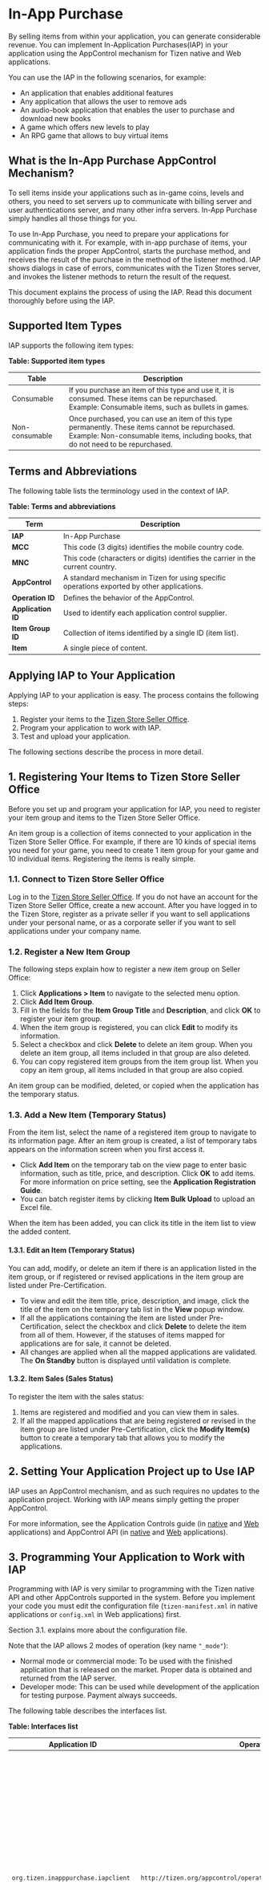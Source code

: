 # In-App Purchase

By selling items from within your application, you can generate considerable revenue. You can implement In-Application Purchases(IAP) in your application using the AppControl mechanism for Tizen native and Web applications.

You can use the IAP in the following scenarios, for example:

- An application that enables additional features
- Any application that allows the user to remove ads
- An audio-book application that enables the user to purchase and download new books
- A game which offers new levels to play
- An RPG game that allows to buy virtual items

## What is the In-App Purchase AppControl Mechanism?

To sell items inside your applications such as in-game coins, levels and others, you need to set servers up to communicate with billing server and user authentications server, and many other infra servers. In-App Purchase simply handles all those things for you. 

To use In-App Purchase, you need to prepare your applications for communicating with it. For example, with in-app purchase of items, your application finds the proper AppControl, starts the purchase method, and receives the result of the purchase in the method of the listener method. IAP shows dialogs in case of errors, communicates with the Tizen Stores server, and invokes the listener methods to return the result of the request.

This document explains the process of using the IAP. Read this document thoroughly before using the IAP.

## Supported Item Types

IAP supports the following item types:

**Table: Supported item types**

| Table          | Description                              |
|--------------|----------------------------------------|
| Consumable     | If you purchase an item of this type and use it, it is consumed. These items can be repurchased.<br/>Example: Consumable items, such as bullets in games. |
| Non-consumable | Once purchased, you can use an item of this type permanently. These items cannot be repurchased.<br/>Example: Non-consumable items, including books, that do not need to be repurchased. |

## Terms and Abbreviations

The following table lists the terminology used in the context of IAP.

**Table: Terms and abbreviations**

| Term               | Description                              |
|------------------|----------------------------------------|
| **IAP**            | In-App Purchase                          |
| **MCC**            | This code (3 digits) identifies the mobile country code. |
| **MNC**            | This code (characters or digits) identifies the carrier in the current country. |
| **AppControl**     | A standard mechanism in Tizen for using specific operations exported by other applications. |
| **Operation ID**   | Defines the behavior of the AppControl.  |
| **Application ID** | Used to identify each application control supplier. |
| **Item Group ID**  | Collection of items identified by a single ID (item list). |
| **Item**           | A single piece of content.               |

## Applying IAP to Your Application

Applying IAP to your application is easy. The process contains the following steps:

1. Register your items to the [Tizen Store Seller Office](http://seller.tizenstore.com).
2. Program your application to work with IAP.
3. Test and upload your application.

The following sections describe the process in more detail.

## 1. Registering Your Items to Tizen Store Seller Office

Before you set up and program your application for IAP, you need to register your item group and items to the Tizen Store Seller Office.

An item group is a collection of items connected to your application in the Tizen Store Seller Office. For example, if there are 10 kinds of special items you need for your game, you need to create 1 item group for your game and 10 individual items. Registering the items is really simple.

### 1.1. Connect to Tizen Store Seller Office

Log in to the [Tizen Store Seller Office](http://seller.tizenstore.com/). If you do not have an account for the Tizen Store Seller Office, create a new account. After you have logged in to the Tizen Store, register as a private seller if you want to sell applications under your personal name, or as a corporate seller if you want to sell applications under your company name.

### 1.2. Register a New Item Group

The following steps explain how to register a new item group on Seller Office:

1. Click **Applications > Item** to navigate to the selected menu option.
2. Click **Add Item Group**.
3. Fill in the fields for the **Item Group Title** and **Description**, and click **OK** to register your item group.
4. When the item group is registered, you can click **Edit** to modify its information.
5. Select a checkbox and click **Delete** to delete an item group. When you delete an item group, all items included in that group are also deleted.
6. You can copy registered item groups from the item group list. When you copy an item group, all items included in that group are also copied.

An item group can be modified, deleted, or copied when the application has the temporary status.

### 1.3. Add a New Item (Temporary Status)

From the item list, select the name of a registered item group to navigate to its information page. After an item group is created, a list of temporary tabs appears on the information screen when you first access it.

- Click **Add Item** on the temporary tab on the view page to enter basic information, such as title, price, and description. Click **OK** to add items. For more information on price setting, see the **Application Registration Guide**.
- You can batch register items by clicking **Item Bulk Upload** to upload an Excel file.

When the item has been added, you can click its title in the item list to view the added content.

#### 1.3.1. Edit an Item (Temporary Status)

You can add, modify, or delete an item if there is an application listed in the item group, or if registered or revised applications in the item group are listed under Pre-Certification.

- To view and edit the item title, price, description, and image, click the title of the item on the temporary tab list in the **View** popup window.
- If all the applications containing the item are listed under Pre-Certification, select the checkbox and click **Delete** to delete the item from all of them. However, if the statuses of items mapped for applications are for sale, it cannot be deleted.
- All changes are applied when all the mapped applications are validated. The **On Standby** button is displayed until validation is complete.

#### 1.3.2. Item Sales (Sales Status)

To register the item with the sales status:

1. Items are registered and modified and you can view them in sales.
2. If all the mapped applications that are being registered or revised in the item group are listed under Pre-Certification, click the **Modify Item(s)** button to create a temporary tab that allows you to modify the applications.

## 2. Setting Your Application Project up to Use IAP

IAP uses an AppControl mechanism, and as such requires no updates to the application project. Working with IAP means simply getting the proper AppControl.

For more information, see the Application Controls guide (in [native](../../native/guides/app-management/app-controls.md) and [Web](../../web/guides/app-management/app-controls.md) applications) and AppControl API (in [native](../../native/api/mobile/latest/group__CAPI__APP__CONTROL__MODULE.html) and [Web](../../web/api/latest/device_api/mobile/tizen/application.html) applications).

## 3. Programming Your Application to Work with IAP

Programming with IAP is very similar to programming with the Tizen native API and other AppControls supported in the system. Before you implement your code you must edit the configuration file (`tizen-manifest.xml` in native applications or `config.xml` in Web applications) first.

Section 3.1. explains more about the configuration file.

Note that the IAP allows 2 modes of operation (key name `"_mode"`):

- Normal mode or commercial mode: To be used with the finished application that is released on the market. Proper data is obtained and returned from the IAP server.
- Developer mode: This can be used while development of the application for testing purpose. Payment always succeeds.

The following table describes the interfaces list.

**Table: Interfaces list**
<table>
	<thead>
		<tr>
			<th>Application ID</th>
			<th>Operation ID</th>
			<th>Description</th>
		</tr>
	</thead>
	<tbody>
		<tr>
			<td><code>org.tizen.inapppurchase.iapclient</code></td>
			<td><code>http://tizen.org/appcontrol/operation/iapv2/purchase</code></td>
			<td>The operation purchases the item.
			<p>During this step a purchase screen is displayed, and the user needs to provide details (e-mail, password) to make a purchase.</p>
			<p>The output value indicates the result of purchase (success or failure), and is used to verify the purchase.</p>
			</td>
		</tr>
		<tr>
			<td rowspan="3"><code>org.tizen.inapppurchase.iapservice</code></td>
			<td><code>http://tizen.org/appcontrol/operation/iapv2/get_item_list</code></td>
			<td>The operation returns a list of items available for purchase.
			<p>The output data values are used to send a list of items available for purchase.</p>
			</td>
		</tr>
		<tr>
			<td><code>http://tizen.org/appcontrol/operation/iapv2/get_purchased_item_list</code></td>
			<td>The operation returns a list of already purchased items.</td>
		</tr>
		<tr>
			<td><code>http://tizen.org/appcontrol/operation/iapv2/get_country_list</code></td>
			<td>The operation returns a list of countries' MCC and MNC codes to be used in developer mode during testing in-app purchases.</td>
		</tr>
	</tbody>
</table>


### Purchasing Items

The following steps describe the process of item purchase:

1. Get the item list.

   Use the `org.tizen.inapppurchase.iapservice` application ID to retrieve a list items from the Tizen Store IAP server for a given group ID:

   ![Item list](./media/iap_workflow_itemlist.png)

2. Display a list of items in your In-App Purchase application.

3. Purchase the item.

   Use the `org.tizen.inapppurchase.iapclient` application ID to make a purchase of a particular item:

   ![Purchase item](./media/iap_workflow_purchase.png)

### Getting a List of Countries

In developer mode, you are able to test In-App Purchase with different country servers. To get a list of available servers, you can use the `http://tizen.org/appcontrol/operation/iapv2/get_country_list` operation.

**Figure: Country list**

![Country list](./media/iap_workflow_countrylist.png)

### 3.1. Adding Permissions to the Configuration File

IAP uses AppControl interface to handle purchases. You need to add the `http://tizen.org/privilege/appmanager.launch` privilege to your application's configuration file:

- In native applications:

  The following example shows the `tizen-manifest.xml` file which contains the required permissions:

  ```
  <?xml version="1.0" encoding="UTF-8" standalone="no"?>
  <manifest xmlns="http://tizen.org/ns/packages" package="org.tizen.iapsample" version="1.0.0">
     <privileges>
        <privilege>http://tizen.org/privilege/appmanager.launch</privilege>
     </privileges>
  </manifest>
  ```

- In Web applications:

  The following example shows the `config.xml` file which contains the required permissions:

  ```
  <?xml version="1.0" encoding="UTF-8"?>
  <widget xmlns="http://www.w3.org/ns/widgets" xmlns:tizen="http://tizen.org/ns/widgets" id=...>
     <tizen:privilege name = "http://tizen.org/privilege/application.launch"/>
  </widget>
  ```

### 3.2. IAP Service Control (Get Item List, Purchased Item List, Country List)

The IAP Service instance allows you to get a list of items available for purchase and to get a list of already purchased item. It also allows you to get a list of countries available for testing in developer mode.

- **Application ID**

  This application control can be accessed using an aliased application ID of the `org.tizen.inapppurchase.iapservice` application ID.

- **Operation ID**

  This application supports the `http://tizen.org/appcontrol/operation/iapv2/get_item_list` and `http://tizen.org/appcontrol/operation/iapv2/get_purchased_item_list` operations. It also supports the `http://tizen.org/appcontrol/operation/iapv2/get_country_list` operation.

- **Get item list operation**

  This operation returns a list of items available for purchase.

- **Input data**

  The following table shows the key-value pairs required in the input extra data for the `http://tizen.org/appcontrol/operation/iapv2/get_item_list` operation.

**Table: Input data for getting a list of items**
<table>
		<thead>
			<tr>
				<th>Key</th>
				<th>Value</th>
				<th>Description</th>
			</tr>
		</thead>
		<tbody>
			<tr>
				<td><code>_mode</code></td>
				<td>0 or 1</td>
				<td>
				<p>Mode type:</p>
				<ul>
					<li>
					<p>0: Normal (commercial) mode</p>
					<p>This mode needs to be used in an application submitted to the Tizen Store.</p>
					</li>
					<li>
					<p>1: Developer mode</p>
					<p>This mode can be used for testing purposes while developing the application. Payment always succeeds.</p>
					</li>
				</ul>
				<p>The default value is 0.</p>
				<p>This information is optional.</p>
				</td>
			</tr>
			<tr>
				<td><code>_transactionId</code></td>
				<td>Transaction ID</td>
				<td>
				<p>Transaction ID, such as 1 or 2.</p>
				<p>The ID is used to track a transaction between requests.</p>
				<p>This information is mandatory.</p>
				</td>
			</tr>
			<tr>
				<td><code>_startNumber</code></td>
				<td>Start number</td>
				<td>
				<p>Index of the first item in the list.</p>
				<p>Start downloading items from this index number.</p>
				<p>This information is mandatory.</p>
				</td>
			</tr>
			<tr>
				<td><code>_endNumber</code></td>
				<td>End number</td>
				<td>
				<p>Index of the last item in the list.</p>
				<p>Stop downloading items after this index number.</p>
				<p>This information is mandatory.</p>
				</td>
			</tr>
			<tr>
				<td><code>_itemGroupId</code></td>
				<td>Group ID</td>
				<td>
				<p>Group ID, such as 100000001455.</p>
				<p>A group ID is associated with a specific collection of items in Tizen Store Seller Office. You need to register your group ID in Tizen Store Seller Office first.</p>
				<p>This information is mandatory.</p>
				</td>
			</tr>
			<tr>
				<td><code>_languageCd</code></td>
				<td>Language code</td>
				<td>
				<p>Language code, such as <code>eng</code> or <code>rus</code>.</p>
				<p>The language code conforms to ISO 639-2, which uses 3-character codes.</p>
				<p>The language code is associated with the display language of the item details in Tizen Store Seller Office.</p>
				<p>The output parameters (<code>itemName, itemDescription, reserved1, reserved2</code>) are changed according to the language code.</p>
				<p>This information is optional.</p>
				</td>
			</tr>
			<tr>
				<td><code>_itemTypeCd</code></td>
				<td>00, 01, 02, or 10</td>
				<td>
				<p>Item type code:</p>
				<ul>
					<li>
					<p>00: Non-consumable</p>
					</li>
					<li>
					<p>01: Consumable</p>
					</li>
					<li>
					<p>10: All</p>
					</li>
				</ul>
				<p>This information is optional.</p>
				</td>
			</tr>
			<tr>
				<td>
				<p>&nbsp;</p>
				<p><code>_mcc</code></p>
				<p>(deprecated)</p>
				</td>
				<td>Mobile country code (MCC)</td>
				<td>
				<p>Mobile country code, such as 250.</p>
				<p>MMCs can only be used in developer mode. You can retrieve a list of available MCCs using the get country list operation.</p>
				<p>This information is optional.</p>
				<p>(18th Oct. by Tizen Store Dev. - deprecated parameter)</p>
				</td>
			</tr>
			<tr>
				<td>
				<p><code>_mnc</code></p>
				<p>(deprecated)</p>
				</td>
				<td>Mobile network code (MNC)</td>
				<td>
				<p>Mobile network code, such as 01.</p>
				<p>MNCs can only be used in developer mode.</p>
				<p>This information is optional.</p>
				<p>(18th Oct. by Tizen Store Dev. - deprecated parameter)</p>
				</td>
			</tr>
		</tbody>
	</table>

- **Example code for get item list**
  ```
  app_control_h app_control;
  int rt = app_control_create(&app_control);
  
  if (rt == APP_CONTROL_ERROR_NONE) {
      app_control_set_app_id(app_control, " org.tizen.inapppurchase.iapservice");
      app_control_set_operation(app_control, "http://tizen.org/appcontrol/operation/iapv2/get_item_list");
      app_control_add_extra_data(app_control, "_mode", "0");
      app_control_add_extra_data(app_control, "_transactionId", "123");
      app_control_add_extra_data(app_control, "_startNumber", "1");
      app_control_add_extra_data(app_control, "_endNumber", "10");
      app_control_add_extra_data(app_control, "_itemGroupId", "100000000012");
      app_control_add_extra_data(app_control, "_languageCd", "ENG");
      app_control_add_extra_data(app_control, "_itemTypeCd", "00");

      rt = app_control_send_launch_request(app_control, get_item_list_cb, NULL);
  }
  if (app_control != NULL)
      app_control_destroy(app_control);
  ```
- **Output Data**

  The results of the operation are returned in the app control callback.

  The following table shows the output data for the `http://tizen.org/appcontrol/operation/iapv2/get_item_list` operation.

  **Table: Output data for getting a list of items**

  | Key                  | Value                           | Description                              |
  |----------------------|---------------------------------|------------------------------------------|
  | `_method`            | `OnItemInformationListReceived` | Method to be called as a purchase request result. |
  | `_result`            | Result code                     | [Result codes are described at the end of this section.](#result_code) |
  | `_resultDescription` | Result code/Function ID         | Result code/Function ID when `_result` value is not 0 (success). [Result codes are described at the end of this section.](#result_code) |
  | `_transactionId`     | Transaction ID                  | This is the same ID as the transaction ID that is used in the request. |
  | `_startNumber`       | Start number                    | Index of the first item in the list.     |
  | `_endNumber`         | End number                      | Index of the last item in the list.      |
  | `_totalCount`        | Total items count               | Total number of items based on the start number and end number. |
  | `_itemTotalCount`    | Total registered items count    | Total number of registered items in the group ID. |

  There is also a `_totalCount` number of items in the output data. Each key consists of a `PREFIX` (list item index value) and a key (such as `12_itemId`).

  **Table: Item keys in the output data**

	<table>
		<thead>
			<tr>
				<th>Key</th>
				<th>Value</th>
				<th>Description</th>
			</tr>
		</thead>
		<tbody>
			<tr>
				<td><code>PREFIX_itemId</code></td>
				<td>Item ID</td>
				<td>This is the same number as an item ID that is used in the request.</td>
			</tr>
			<tr>
				<td><code>PREFIX_itemGroupId</code></td>
				<td>Item group ID</td>
				<td>ID of a collection of items. The collection is linked to your application in Tizen Store Seller Office.</td>
			</tr>
			<tr>
				<td><code>PREFIX_itemName</code></td>
				<td>Item name</td>
				<td>Name provided during item registration in Tizen Store Seller Office.</td>
			</tr>
			<tr>
				<td><code>PREFIX_currencyUnit</code></td>
				<td>Currency unit</td>
				<td>Device user's currency unit, such as $, Won, or Pound.</td>
			</tr>
			<tr>
				<td><code>PREFIX_unitPrecedes</code></td>
				<td>0 or 1</td>
				<td><p>Currency unit position:</p>
					<ul>
						<li>0: Tail (2.99 TL)</li>
						<li>1: Front ($ 2.99)</li>
					</ul>
				</td>
			</tr>
			<tr>
				<td><code>PREFIX_hasPenny</code></td>
				<td>0 or 1</td>
				<td><p>Information whether the currency unit has penny representation:</p>
					<ul>
						<li>0: No</li>
						<li>1: Yes</li>
					</ul>
				</td>
			</tr>
			<tr>
				<td><code>PREFIX_itemPrice</code></td>
				<td>Item price</td>
				<td>Price of the item in the local currency.</td>
			</tr>
			<tr>
				<td><code>PREFIX_itemDownloadUrl</code></td>
				<td>Item download URL</td>
				<td>URL provided during item registration in Tizen Store Seller Office.</td>
			</tr>
			<tr>
				<td><code>PREFIX_itemImageUrl</code></td>
				<td>Item image URL</td>
				<td>URL provided during item registration in Tizen Store Seller Office.</td>
			</tr>
			<tr>
				<td><code>PREFIX_itemDescription</code></td>
				<td>Item description</td>
				<td>A description provided during item registration.</td>
			</tr>
			<tr>
				<td><code>PREFIX_reserved1</code></td>
				<td>Reserved field 1</td>
				<td>Reserved field 1</td>
			</tr>
			<tr>
				<td><code>PREFIX_reserved2</code></td>
				<td>Reserved field 2</td>
				<td>Reserved field 2</td>
			</tr>
			<tr>
				<td><code>PREFIX_itemTypeCd</code></td>
				<td>00, 01, or 02</td>
				<td><p>Item type code:</p>
					<ul>
						<li>00: Non-consumable</li>
						<li>01: Consumable</li>
						<li>02: Subscription (non-renewing - to be developed)</li>
					</ul>
				</td>
			</tr>
			<tr>
				<td><code>PREFIX_itemSubsBillDurationCd</code></td>
				<td>00, 01, 02, or 03</td>
				<td>To be developed (reserved field)</td>
			</tr>
			<tr>
				<td><code>PREFIX_subscriptionDurationMultiplier</code></td>
				<td>Subscription duration multiplier</td>
				<td>To be developed (reserved field)</td>
			</tr>
			<tr>
				<td><code>PREFIX_timeStamp</code></td>
				<td>Time stamp</td>
				<td><p>Based on GMT +0, server time.</p>
					<p>(yyyyMMddHHmmss)</p>
				</td>
			</tr>
		</tbody>
	</table>

- **Example code for retrieving a list of items**

  ```
  void
  get_item_list_cb(app_control_h request, app_control_h reply, app_control_result_e result, void *user_data)
  {
      char* rt_method = NULL;
      char* rt_result = NULL;
      char* rt_resultDescription = NULL;
      char* rt_transactionId = NULL;
      char* rt_startNumber = NULL;
      char* rt_endNumber = NULL;
      char* rt_totalCount = NULL;
      char* rt_itemTotalCount = NULL;
      char* rt_itemId = NULL;
      char* rt_itemGroupId = NULL;
      char* rt_itemName = NULL;
      char* rt_currencyUnit = NULL;
      char* rt_unitPrecedes = NULL;
      char* rt_hasPenny = NULL;
      char* rt_itemPrice = NULL;
      char* rt_itemDownloadUrl = NULL;
      char* rt_itemImageUrl = NULL;
      char* rt_itemDescription = NULL;
      char* rt_reserved1 = NULL;
      char* rt_reserved2 = NULL;
      char* rt_itemTypeCd = NULL;
      char* rt_itemSubsBillDurationCd = NULL;
      char* rt_subscriptionDurationMultiplier = NULL;
      char* rt_timeStamp = NULL;

      if (result == APP_CONTROL_RESULT_SUCCEEDED) {
          rt = app_control_get_extra_data(reply, "_method", &rt_method);
          rt = app_control_get_extra_data(reply, "_result", &rt_result);

          /* Success */
          if (!strcmp("0", rt_result)) {
              rt = app_control_get_extra_data(reply, "_resultDescription", &rt_resultDescription);
              rt = app_control_get_extra_data(reply, "_transactionId", &rt_transactionId);
              rt = app_control_get_extra_data(reply, "_startNumber", &rt_startNumber);
              rt = app_control_get_extra_data(reply, "_endNumber", &rt_endNumber);
              rt = app_control_get_extra_data(reply, "_totalCount", &rt_totalCount);
              rt = app_control_get_extra_data(reply, "_itemTotalCount", &rt_itemTotalCount);

              int start = atoi(rt_startNumber);
              int end = atoi(rt_endNumber);

              char keyId[100] = {0,};
              for (; start <= end; start++) {
                  snprintf(key_id, sizeof(keyId), "%d%s", start, "_itemId");
                  rt = app_control_get_extra_data(reply, key_id, &rt_itemId);

                  snprintf(key_id, sizeof(keyId), "%d%s", start, "_itemGroupId);");
                  rt = app_control_get_extra_data(reply, key_id, &rt_itemGroupId);

                  snprintf(key_id, sizeof(keyId), "%d%s", start, "_itemName");
                  rt = app_control_get_extra_data(reply, keyId, &rt_itemName);

                  snprintf(key_id, sizeof(keyId), "%d%s", start, "_currencyUnit");
                  rt = app_control_get_extra_data(reply, keyId, &rt_currencyUnit);

                  snprintf(key_id, sizeof(keyId), "%d%s", start, "_unitPrecedes");
                  rt = app_control_get_extra_data(reply, keyId, &rt_unitPrecedes);

                  snprintf(key_id, sizeof(keyId), "%d%s", start, "_hasPenny");
                  rt = app_control_get_extra_data(reply, keyId, &rt_hasPenny);

                  snprintf(key_id, sizeof(keyId), "%d%s", start, "_itemPrice");
                  rt = app_control_get_extra_data(reply, keyId, &rt_itemPrice);

                  snprintf(key_id, sizeof(keyId), "%d%s", start, "_itemDownloadUrl");
                  rt = app_control_get_extra_data(reply, keyId, &rt_itemDownloadUrl);

                  snprintf(key_id, sizeof(keyId), "%d%s", start, "_itemImageUrl");
                  rt = app_control_get_extra_data(reply, keyId, &rt_itemImageUrl);

                  snprintf(key_id, sizeof(keyId), "%d%s", start, "_itemDescription");
                  rt = app_control_get_extra_data(reply, keyId, &rt_itemDescription);

                  snprintf(key_id, sizeof(keyId), "%d%s", start, "_reserved1");
                  rt = app_control_get_extra_data(reply, keyId, &rt_reserved1);

                  snprintf(key_id, sizeof(keyId), "%d%s", start, "_reserved2");
                  rt = app_control_get_extra_data(reply, keyId, &rt_reserved2);

                  snprintf(key_id, sizeof(keyId), "%d%s", start, "_itemTypeCd");
                  rt = app_control_get_extra_data(reply, keyId, &rt_itemTypeCd);

                  snprintf(key_id, sizeof(keyId), "%d%s", start, "_itemSubsBillDurationCd");
                  rt = app_control_get_extra_data(reply, keyId, &rt_itemSubsBillDurationCd);

                  snprintf(key_id, sizeof(keyId), "%d%s", start, "_subscriptionDurationMultiplier");
                  rt = app_control_get_extra_data(reply, keyId, &rt_subscriptionDurationMultiplier);

                  snprintf(key_id, sizeof(keyId), "%d%s", start, "_timeStamp");
                  rt = app_control_get_extra_data(reply, keyId, &rt_timeStamp);
              }
          }
      }
  }
  ```

- **`GetPurchasedItemList` operation**

  This operation returns a list of already purchased items.

- **Input data**

  The following table shows the key and value pairs required in the input extra data for the `http://tizen.org/appcontrol/operation/iapv2/get_purchased_item_list` operation.

  **Table: Input data for getting a list of purchased items**

	<table>
		<thead>
			<tr>
				<th>Key</th>
				<th>Value</th>
				<th>Description</th>
			</tr>
		</thead>
		<tbody>
			<tr>
				<td><code>_mode</code></td>
				<td>0 or 1</td>
				<td>
				<p>Mode type:</p>
				<ul>
					<li>
					<p>0: Normal (commercial) mode</p>
					<p>This mode needs to be used in an application submitted to the Tizen Store.</p>
					</li>
					<li>
					<p>1: Developer mode</p>
					<p>This mode can be used for testing purposes while developing the application. Payment always succeeds.</p>
					</li>
				</ul>
				<p>The default value is 0.</p>
				<p>This information is optional.</p>
				</td>
			</tr>
			<tr>
				<td><code>_transactionId</code></td>
				<td>Transaction ID</td>
				<td>
				<p>Transaction ID, such as 1 or 2.</p>
				<p>The ID is used to track a transaction between requests.</p>
				<p>This information is mandatory.</p>
				</td>
			</tr>
			<tr>
				<td><code>_startNumber</code></td>
				<td>Start number</td>
				<td>
				<p>Index of the first item in the list.</p>
				<p>Start downloading items from this index number.</p>
				<p>This information is mandatory.</p>
				</td>
			</tr>
			<tr>
				<td><code>_endNumber</code></td>
				<td>End number</td>
				<td>
				<p>Index of the last item in the list.</p>
				<p>Stop downloading items after this index number.</p>
				<p>This information is mandatory.</p>
				</td>
			</tr>
			<tr>
				<td><code>_startDate</code></td>
				<td>Start date</td>
				<td>
				<p>The start date of the requested inbox list, such as 20131031.</p>
				<p>This information is optional.</p>
				</td>
			</tr>
			<tr>
				<td><code>_endDate</code></td>
				<td>End date</td>
				<td>
				<p>The end date of the requested inbox list, such as 20131031.</p>
				<p>This information is optional.</p>
				</td>
			</tr>
			<tr>
				<td><code>_itemGroupId</code></td>
				<td>Group ID</td>
				<td>
				<p>Group ID, such as 100000002501.</p>
				<p>A group ID is associated with a specific collection of items in Tizen Store Seller Office. You need to register your group ID in Tizen Store Seller Office first.</p>
				<p>This information is mandatory.</p>
				</td>
			</tr>
			<tr>
				<td><code>_languageCd</code></td>
				<td>Language code</td>
				<td>
				<p>Language code, such as <code>eng</code> or <code>rus</code>.</p>
				<p>The language code conforms to ISO 639-2, which uses 3-character codes.</p>
				<p>The language code is associated with the display language of the item details in Tizen Store Seller Office.</p>
				<p>The output parameters (<code>itemName, itemDescription, reserved1, reserved2</code>) are changed according to the language code.</p>
				<p>This information is optional.</p>
				</td>
			</tr>
			<tr>
				<td>
				<p><code>_mcc</code></p>
				<p>(deprecated)</p>
				</td>
				<td>Mobile country code (MCC)</td>
				<td>
				<p>Mobile country code, such as 250.</p>
				<p>MMCs can only be used in developer mode. You can retrieve a list of available MCCs using the get country list operation.</p>
				<p>This information is optional.</p>
				<p>(18th Oct. by Tizen Store Dev. - deprecated parameter)</p>
				</td>
			</tr>
			<tr>
				<td>
				<p><code>_mnc</code></p>
				<p>(deprecated)</p>
				</td>
				<td>Mobile network code (MNC)</td>
				<td>
				<p>Mobile network code, such as 01.</p>
				<p>MNCs can only be used in developer mode.</p>
				<p>This information is optional.</p>
				<p>(18th Oct. by Tizen Store Dev. - deprecated parameter)</p>
				</td>
			</tr>
		</tbody>
	</table>

- **Example code for retrieving a list of purchased items**
  ```
  app_control_h app_control;
  int rt = app_control_create(&app_control);

  if (rt == APP_CONTROL_ERROR_NONE) {
      app_control_set_app_id(app_control, " org.tizen.inapppurchase.iapservice");
      app_control_set_operation(app_control, "http://tizen.org/appcontrol/operation/iapv2/get_purchased_item_list");
      app_control_add_extra_data(app_control, "_mode", "0");
      app_control_add_extra_data(app_control, "_transactionId", "123");
      app_control_add_extra_data(app_control, "_startNumber", "1");
      app_control_add_extra_data(app_control, "_endNumber", "10");
      app_control_add_extra_data(app_control, "_startDate", "20140101");
      app_control_add_extra_data(app_control, "_endDate", "20141231");
      app_control_add_extra_data(app_control, "_itemGroupId", "100000000012");
      app_control_add_extra_data(app_control, "_languageCd", "ENG");

      rt = app_control_send_launch_request(app_control, get_purchased_item_list_cb, NULL);
  }

  if (app_control != NULL)
      app_control_destroy(app_control);
  ```

- **Output Data**

  The results of the operation are returned in the app control callback.

  The following table shows the output data for the `http://tizen.org/appcontrol/operation/iapv2/get_purchased_item_list` operation.

  **Table: Output data for getting a list of purchased items**

  | Key                  | Value                                    | Description                              |
  |--------------------|----------------------------------------|----------------------------------------|
  | `_method`            | `OnPurchasedItem` or `InformationListReceived` | Method to be called as a purchase request result. |
  | `_result`            | Result code                              | [Result codes are described at the end of this section.](#result_code) |
  | `_resultDescription` | Result code/Function ID                  | Result code/Function ID when `_result` value is not 0 (success). [Result codes are described at the end of this section.](#result_code) |
  | `_transactionId`     | Transaction ID                           | This is the same ID as the transaction ID that is used in the request. |
  | `_startNumber`       | Start number                             | Index of the first item in the list.     |
  | `_endNumber`         | End number                               | Index of the last item in the list.      |
  | `_totalCount`        | Total items count                        | Total number of items based on the start number and end number. |
  | `_itemTotalCount`    | Total purchased items count              | Total number of purchased items in the group ID. |

  There is also a `_totalCount` number of items in the output data. Each key consists of a `PREFIX` (list item index value) and a key (such as `12_itemId`).

  **Table: Item keys in the output data**
  <table>
		<thead>
			<tr>
				<th>Key</th>
				<th>Value</th>
				<th>Description</th>
			</tr>
		</thead>
		<tbody>
			<tr>
				<td><code>PREFIX_itemId</code></td>
				<td>Item ID</td>
				<td>This is the same number as an Item ID that is used in the request.</td>
			</tr>
			<tr>
				<td><code>PREFIX_itemGroupId</code></td>
				<td>Item group ID</td>
				<td>ID of a collection of items. The collection is linked to your application in Tizen Store Seller Office.</td>
			</tr>
			<tr>
				<td><code>PREFIX_itemName</code></td>
				<td>Item name</td>
				<td>Name provided during item registration in Tizen Store Seller Office.</td>
			</tr>
			<tr>
				<td><code>PREFIX_currencyUnit</code></td>
				<td>Currency unit</td>
				<td>Device user's currency unit, such as $, Won, or Pound.</td>
			</tr>
			<tr>
				<td><code>PREFIX_unitPrecedes</code></td>
				<td>0 or 1</td>
				<td>Currency unit position:
				<ul>
					<li>0: Tail (2.99 TL)</li>
					<li>1: Front ($ 2.99)</li>
				</ul>
				</td>
			</tr>
			<tr>
				<td><code>PREFIX_hasPenny</code></td>
				<td>0 or 1</td>
				<td>Information whether the currency unit has penny representation:
				<ul>
					<li>0: No</li>
					<li>1: Yes</li>
				</ul>
				</td>
			</tr>
			<tr>
				<td><code>PREFIX_itemPrice</code></td>
				<td>Item price</td>
				<td>Price of the item in the local currency.</td>
			</tr>
			<tr>
				<td><code>PREFIX_itemDownloadUrl</code></td>
				<td>Item download URL</td>
				<td>URL provided during item registration in Tizen Store Seller Office.</td>
			</tr>
			<tr>
				<td><code>PREFIX_itemImageUrl</code></td>
				<td>Item image URL</td>
				<td>URL provided during item registration in Tizen Store Seller Office.</td>
			</tr>
			<tr>
				<td><code>PREFIX_itemDescription</code></td>
				<td>Item description</td>
				<td>A description provided during item registration.</td>
			</tr>
			<tr>
				<td><code>PREFIX_reserved1</code></td>
				<td>Reserved field 1</td>
				<td>Reserved field 1</td>
			</tr>
			<tr>
				<td><code>PREFIX_reserved2</code></td>
				<td>Reserved field 2</td>
				<td>Reserved field 2</td>
			</tr>
			<tr>
				<td><code>PREFIX_paymentId</code></td>
				<td>Payment ID</td>
				<td>Payment ID</td>
			</tr>
			<tr>
				<td><code>PREFIX_purchaseDate</code></td>
				<td>Date of purchase</td>
				<td>Date of purchase</td>
			</tr>
			<tr>
				<td><code>PREFIX_itemTypeCd</code></td>
				<td>00, 01, or 02</td>
				<td>Item type code:
				<ul>
					<li>00: Non-consumable</li>
					<li>01: Consumable</li>
					<li>02: Subscription (non-renewing)</li>
				</ul>
				</td>
			</tr>
			<tr>
				<td><code>PREFIX_itemSubsBillDurationCd</code></td>
				<td>00, 01, 02, or 03</td>
				<td>Item subs bill duration code:
				<ul>
					<li>00: Year</li>
					<li>01: Month</li>
					<li>02: Week</li>
					<li>03: Day</li>
				</ul>
				<p>The <code>_itemTypeCd</code> value is 02.</p>
				<p>If the product type is subscription, the available 4 units for the validity period of the product are YEAR, MONTH, WEEK, and DAY. The units must be typed in capitals.</p>
				</td>
			</tr>
			<tr>
				<td><code>PREFIX_subscriptionDurationMultiplier</code></td>
				<td>Subscription duration multiplier</td>
				<td>If the <code>_itemTypeCd</code> is subscription (02), this is the item duration. Combined with <code>PREFIX_itemSubsBillDurationCd</code>, it means 1 month.</td>
			</tr>
			<tr>
				<td><code>PREFIX_timeStamp</code></td>
				<td>Time stamp</td>
				<td>Based on GMT +0, server time.
				<p>(yyyyMMddHHmmss)</p>
				</td>
			</tr>
		</tbody>
	</table>

- **Example code for retrieving a list of purchased items**

  ```
  void
  get_purchased_item_list_cb(app_control_h request, app_control_h reply, app_control_result_e result, void *user_data)
  {
      char* rt_method = NULL;
      char* rt_result = NULL;
      char* rt_resultDescription = NULL;
      char* rt_transactionId = NULL;
      char* rt_startNumber = NULL;
      char* rt_endNumber = NULL;
      char* rt_totalCount = NULL;
      char* rt_itemTotalCount = NULL;
      char* rt_itemId = NULL;
      char* rt_itemGroupId = NULL;
      char* rt_itemName = NULL;
      char* rt_currencyUnit = NULL;
      char* rt_unitPrecedes = NULL;
      char* rt_hasPenny = NULL;
      char* rt_itemPrice = NULL;
      char* rt_itemDownloadUrl = NULL;
      char* rt_itemImageUrl = NULL;
      char* rt_itemDescription = NULL;
      char* rt_reserved1 = NULL;
      char* rt_reserved2 = NULL;
      char* rt_paymentId = NULL;
      char* rt_purchaseDate = NULL;
      char* rt_itemTypeCd = NULL;
      char* rt_itemSubsBillDurationCd = NULL;
      char* rt_subscriptionDurationMultiplier = NULL;
      char* rt_timeStamp = NULL;

      if (result == APP_CONTROL_RESULT_SUCCEEDED) {
          rt = app_control_get_extra_data(reply, "_method", &rt_method);
          rt = app_control_get_extra_data(reply, "_result", &rt_result);

          /* Success */
          if (!strcmp("0", rt_result)) {
              rt = app_control_get_extra_data(reply, "_resultDescription", &rt_resultDescription);
              rt = app_control_get_extra_data(reply, "_transactionId", &rt_transactionId);
              rt = app_control_get_extra_data(reply, "_startNumber", &rt_startNumber);
              rt = app_control_get_extra_data(reply, "_endNumber", &rt_endNumber);
              rt = app_control_get_extra_data(reply, "_totalCount", &rt_totalCount);
              rt = app_control_get_extra_data(reply, "_itemTotalCount", &rt_itemTotalCount);

              int start = atoi(rt_startNumber);
              int end = atoi(rt_endNumber);

              char keyId[100] = {0,};
              for (; start <= end; start++) {
                  snprintf(key_id, sizeof(keyId), "%d%s", start, "_itemId");
                  rt = app_control_get_extra_data(reply, key_id, &rt_itemId);

                  snprintf(key_id, sizeof(keyId), "%d%s", start, "_itemGroupId);");
                  rt = app_control_get_extra_data(reply, key_id, &rt_itemGroupId);

                  snprintf(key_id, sizeof(keyId), "%d%s", start, "_itemName");
                  rt = app_control_get_extra_data(reply, keyId, &rt_itemName);

                  snprintf(key_id, sizeof(keyId), "%d%s", start, "_currencyUnit");
                  rt = app_control_get_extra_data(reply, keyId, &rt_currencyUnit);

                  snprintf(key_id, sizeof(keyId), "%d%s", start, "_unitPrecedes");
                  rt = app_control_get_extra_data(reply, keyId, &rt_unitPrecedes);

                  snprintf(key_id, sizeof(keyId), "%d%s", start, "_hasPenny");
                  rt = app_control_get_extra_data(reply, keyId, &rt_hasPenny);

                  snprintf(key_id, sizeof(keyId), "%d%s", start, "_itemPrice");
                  rt = app_control_get_extra_data(reply, keyId, &rt_itemPrice);

                  snprintf(key_id, sizeof(keyId), "%d%s", start, "_itemDownloadUrl");
                  rt = app_control_get_extra_data(reply, keyId, &rt_itemDownloadUrl);

                  snprintf(key_id, sizeof(keyId), "%d%s", start, "_itemImageUrl");
                  rt = app_control_get_extra_data(reply, keyId, &rt_itemImageUrl);

                  snprintf(key_id, sizeof(keyId), "%d%s", start, "_itemDescription");
                  rt = app_control_get_extra_data(reply, keyId, &rt_itemDescription);

                  snprintf(key_id, sizeof(keyId), "%d%s", start, "_reserved1");
                  rt = app_control_get_extra_data(reply, keyId, &rt_reserved1);

                  snprintf(key_id, sizeof(keyId), "%d%s", start, "_reserved2");
                  rt = app_control_get_extra_data(reply, keyId, &rt_reserved2);

                  snprintf(key_id, sizeof(keyId), "%d%s", start, "_paymentId");
                  rt = app_control_get_extra_data(reply, keyId, &rt_paymentId);

                  snprintf(key_id, sizeof(keyId), "%d%s", start, "_purchaseDate");
                  rt = app_control_get_extra_data(reply, keyId, &rt_purchaseDate);

                  snprintf(key_id, sizeof(keyId), "%d%s", start, "_itemTypeCd");
                  rt = app_control_get_extra_data(reply, keyId, &rt_itemTypeCd);

                  snprintf(key_id, sizeof(keyId), "%d%s", start, "_itemSubsBillDurationCd");
                  rt = app_control_get_extra_data(reply, keyId, &rt_itemSubsBillDurationCd);

                  snprintf(key_id, sizeof(keyId), "%d%s", start, "_subscriptionDurationMultiplier");
                  rt = app_control_get_extra_data(reply, keyId, &rt_subscriptionDurationMultiplier);

                  snprintf(key_id, sizeof(keyId), "%d%s", start, "_timeStamp");
                  rt = app_control_get_extra_data(reply, keyId, &rt_timeStamp);
              }
          }
      }
  }
  ```
- **GetCountryList operation**

  This operation returns a list of countries available for testing in-application purchase.

- **Input data**

  The following table show the key and value pairs required in the input extra data for the `http://tizen.org/appcontrol/operation/iapv2/get_country_list` operation.

  **Table: Input data for getting a list of countries**

  | Key              | Value          | Description                              |
  |----------------|--------------|----------------------------------------|
  | `_transactionId` | Transaction ID | Transaction ID, such as 1 or 2.<br/>This information is mandatory.<br/>The ID is used to track a transaction between requests. |

- **Example code for get country list**

   ```
   app_control_h app_control;
   int rt = app_control_create(&app_control);
   
   if (rt == APP_CONTROL_ERROR_NONE) {
       app_control_set_app_id(app_control, " org.tizen.inapppurchase.iapservice");
       app_control_set_operation(app_control, "http://tizen.org/appcontrol/operation/iapv2/get_country_list");
       app_control_add_extra_data(app_control, "_mode", "0");
       app_control_add_extra_data(app_control, "_transactionId", "123");
   
       rt = app_control_send_launch_request(app_control, get_country_list_cb, NULL);
   }
   
   if (app_control != NULL)
       app_control_destroy(app_control);
   ```

- **Output Data**

  The results of the operation are returned in the app control callback.

  The following table shows the output data for the `http://tizen.org/appcontrol/operation/iapv2/get_country_list` operation.

   **Table: Output data for getting a list of countries**

   | Key                  | Value                   | Description                              |
   |----------------------|-------------------------|------------------------------------------|
   | `_method`            | `OnCountryListReceived` | Method to be called as a purchase request result. |
   | `_result`            | Result code             | [Result codes are described at the end of this section.](#result_code) |
   | `_resultDescription` | Result code/Function ID | Result code/Function ID when `_result` value is not 0 (success). [Result codes are described at the end of this section.](#result_code) |
   | `_transactionId`     | Transaction ID          | This is the same ID as the transaction ID that is used in the request. |
   | `_startNumber`       | Start number            | Index of the first item on the list.     |
   | `_endNumber`         | End number              | Index of the last item on the list.      |
   | `_totalCount`        | Total items count       | Total number of items based on the start number and end number. |

   There is also a `_totalCount` number of countries in the output data. Each key consists of a `PREFIX` (list item index value) and a key (such as `1_countryName`).

   **Table: Country keys in the output data**

   | Key                  | Value                     | Description                              |
   |--------------------|-------------------------|----------------------------------------|
   | `PREFIX_countryName` | Country name              | Name of a country.                       |
   | `PREFIX_mcc`         | MCC (mobile country code) | MCC (mobile country code) as a string value. |

- **Example code for retrieving a list of get country list**

  ```
  void
  get_country_list_cb(app_control_h request, app_control_h reply, app_control_result_e result, void *user_data)
  {
      char* rt_method = NULL;
      char* rt_result = NULL;
      char* rt_resultDescription = NULL;
      char* rt_transactionId = NULL;
      char* rt_startNumber = NULL;
      char* rt_endNumber = NULL;
      char* rt_totalCount = NULL;
      char* rt_countryName = NULL;
      char* rt_mcc = NULL;
  
      if (result == APP_CONTROL_RESULT_SUCCEEDED) {
          rt = app_control_get_extra_data(reply, "_method", &rt_method);
          rt = app_control_get_extra_data(reply, "_result", &rt_result);

          /* Success */
          if (!strcmp("0", rt_result)) {
              rt = app_control_get_extra_data(reply, "_resultDescription", &rt_resultDescription);
              rt = app_control_get_extra_data(reply, "_transactionId", &rt_transactionId);
              rt = app_control_get_extra_data(reply, "_startNumber", &rt_startNumber);
              rt = app_control_get_extra_data(reply, "_endNumber", &rt_endNumber);
              rt = app_control_get_extra_data(reply, "_totalCount", &rt_totalCount);
  
              int start = atoi(rt_startNumber);
              int end = atoi(rt_endNumber);
  
              char keyId[100] = {0,};
              for (; start <= end; start++) {
                  snprintf(key_id, sizeof(keyId), "%d%s", start, "_countryName");
                  rt = app_control_get_extra_data(reply, key_id, &rt_countryName);
  
                  snprintf(key_id, sizeof(keyId), "%d%s", start, "_mcc");
                  rt = app_control_get_extra_data(reply, key_id, &rt_mcc);
              }
          }
      }
  }
  ```

<a name="result_code"></a>
- **Result code values**

  The following table lists the possible values of the `_result` key for the `org.tizen.inapppurchase.iapservice` application ID.

  **Table: Result code values**

  | Value | String Representation     | Description                              |
  |-----|-------------------------|----------------------------------------|
  | 0     | `Succeed`                 | The status code for success.             |
  | 200   | `NetworkError`            | The status code for network errors.      |
  | 1000  | `ProcessError`            | The status code for process errors.      |
  | 2001  | `NoApplicationStore`      | The status code if application store not present for the country. |
  | 9201  | `ItemGroupIdNotFound`     | The status code if the item group ID is not found. |
  | 9207  | `ItemIdNotFound`          | The status code if the item ID is not found. |
  | 9502  | `InvalidRequestParameter` | The status code if the wrong request parameter is passed. |

### 3.3. IAP Client Control (Purchase of Item)

The IAP Client instance allows you to initialize a purchase of item and to complete the purchase.

- **Application ID**

  This application control can be accessed using aliased application ID of `org.tizen.inapppurchase.iapclient`.

- **Operation ID**

  This application supports the `http://tizen.org/appcontrol/operation/iapv2/purchase` operation only.

- **Purchase operation**

  This operation launches the purchase application and allows purchasing of In-App items. The input data passed in this operation are used to display a purchase form for particular item. The device user can choose between available payment methods, register his credit card, and confirm the purchase.

- **Input data**

  The following table shows the key and value pairs required in the input extra data for the `http://tizen.org/appcontrol/operation/iapv2/purchase` operation.

  **Table: Input data for launching the purchase application**
	<table>
		<thead>
			<tr>
				<th>Key</th>
				<th>Value</th>
				<th>Description</th>
			</tr>
		</thead>
		<tbody>
			<tr>
				<td><code>_mode</code></td>
				<td>0 or 1</td>
				<td>
				<p>Mode type:</p>
				<ul>
					<li>
					<p>0: Normal (commercial) mode</p>
					<p>This mode needs to be used in an application submitted to the Tizen Store.</p>
					</li>
					<li>
					<p>1: Developer mode</p>
					<p>This mode can be used for testing purposes while developing the application. Payment always succeeds.</p>
					</li>
				</ul>
				<p>The default value is 0.</p>
				<p>This information is optional.</p>
				</td>
			</tr>
			<tr>
				<td><code>_transactionId</code></td>
				<td>Transaction ID</td>
				<td>
				<p>Transaction ID, such as 1 or 2.</p>
				<p>The ID is used to track a transaction between requests.</p>
				<p>This information is mandatory.</p>
				</td>
			</tr>
			<tr>
				<td><code>_itemId</code></td>
				<td>Item ID</td>
				<td>
				<p>Item ID, such as 000000003501.</p>
				<p>An item ID is associated with a specific item in Tizen Store Seller Office.</p>
				<p>You can retrieve a list of items available for purchase using the <code>org.tizen.inapppurchase.iapservice</code> application ID.</p>
				<p>This information is mandatory.</p>
				</td>
			</tr>
			<tr>
				<td><code>_itemGroupId</code></td>
				<td>Group ID</td>
				<td>
				<p>Group ID, such as 100000001455.</p>
				<p>A group ID is associated with a specific collection of items in Tizen Store Seller Office. You need to register your group ID in Tizen Store Seller Office first.</p>
				<p>This information is mandatory.</p>
				</td>
			</tr>
			<tr>
				<td><code>_languageCd</code></td>
				<td>Language code</td>
				<td>
				<p>Language code, such as <code>eng</code> or <code>rus</code>.</p>
				<p>The language code conforms to ISO 639-2, which uses 3-character codes.</p>
				<p>The language code is associated with the display language of the item details in Tizen Store Seller Office.</p>
				<p>This information is optional.</p>
				<blockquote><strong>Note</strong><br><code>_itemName</code> is higher priority than <code>_languageCd</code>.</blockquote>
				</td>
			</tr>
			<tr>
				<td><code>_itemName</code></td>
				<td>Item name</td>
				<td>
				<p>Item name, such as "Sword" or "칼".</p>
				<p>Specify your item name with this key, or leave the key empty to use the default name on the seller site's purchase page.</p>
				<p>This information is optional.</p>
				</td>
			</tr>
			<tr>
				<td>
				<p><code>_mcc</code></p>
				<p>(deprecated)</p>
				</td>
				<td>Mobile country code (MCC)</td>
				<td>
				<p>Mobile country code, such as 250.</p>
				<p>MMCs can only be used in developer mode. You can retrieve a list of available MCCs using the get country list operation.</p>
				<p>This information is optional.</p>
				<p>(18th Oct. by Tizen Store Dev. - deprecated parameter)</p>
				</td>
			</tr>
			<tr>
				<td>
				<p><code>_mnc</code></p>
				<p>(deprecated)</p>
				</td>
				<td>Mobile network code (MNC)</td>
				<td>
				<p>Mobile network code, such as 01.</p>
				<p>MNCs can only be used in developer mode.</p>
				<p>This information is optional.</p>
				<p>(18th Oct. by Tizen Store Dev. - deprecated parameter)</p>
				</td>
			</tr>
		</tbody>
	</table>

- **Example code for Purchase**

  ```
  app_control_h app_control;
  int rt = app_control_create(&app_control);
  
  if (rt == APP_CONTROL_ERROR_NONE) {
      app_control_set_app_id(app_control, " org.tizen.inapppurchase.iapclient");
      app_control_set_operation(app_control, "http://tizen.org/appcontrol/operation/iapv2/purchase");
      app_control_add_extra_data(app_control, "_mode", "0");
      app_control_add_extra_data(app_control, "_itemId", "000000000001");
      app_control_add_extra_data(app_control, "_itemGroupId", "100000000012");
      app_control_add_extra_data(app_control, "_languageCd", "ENG"); /* Optional */
      app_control_add_extra_data(app_control, "_itemName", "Item 1"); /* Optional */
  
      rt = app_control_send_launch_request(app_control, get_purchase_cb, NULL);
  }
  
  if (app_control != NULL)
      app_control_destroy(app_control);
  ```

- **Output Data**

  The results of the operation are returned in the app control callback.

  This data can be used to verify the payment with Tizen Store IAP Server.

  The following table shows the output data for the `http://tizen.org/appcontrol/operation/iapv2/purchase` operation during process of purchase.

  **Table: Output data for launching the purchase application**

	<table>
		<thead>
			<tr>
				<th>Key</th>
				<th>Value</th>
				<th>Description</th>
			</tr>
		</thead>
		<tbody>
			<tr>
				<td><code>_method</code></td>
				<td><code>OnPurchaseItemReceived</code></td>
				<td>Method to be called as a purchase request result.</td>
			</tr>
			<tr>
				<td><code>_result</code></td>
				<td>Result code</td>
				<td><a href="#result_code_2">Result codes are described at the end of this section.</a></td>
			</tr>
			<tr>
				<td><code>_resultDescription</code></td>
				<td>Result code/Function ID or HTML tags</td>
				<td><p>Display the <code>_resultDescription</code> value as a pop-up using Web-Control when you receive a <code>_result</code> value of 5600.</p>
					<p><a href="#result_code_2">Result codes are described at the end of this section.</a></p>
				</td>
			</tr>
			<tr>
				<td><code>_itemId</code></td>
				<td>Item ID</td>
				<td>This is the same number as an item ID that is used in the request.</td>
			</tr>
			<tr>
				<td><code>_itemGroupId</code></td>
				<td>Item group ID</td>
				<td>ID of a collection of items. The collection is linked to your application in Tizen Store Seller Office.</td>
			</tr>
			<tr>
				<td><code>_itemName</code></td>
				<td>Item name</td>
				<td>Name provided during item registration in Tizen Store Seller Office.</td>
			</tr>
			<tr>
				<td><code>_ticketPurchaseId</code></td>
				<td>Purchased ticket ID</td>
				<td>This ID can be used to verify the purchase with Tizen Store IAP Server.</td>
			</tr>
			<tr>
				<td><code>_currencyUnit</code></td>
				<td>Currency unit</td>
				<td>Device user's currency unit, such as $, Won, or Pound.</td>
			</tr>
			<tr>
				<td><code>_unitPrecedes</code></td>
				<td>0 or 1</td>
				<td><p>Currency unit position:</p>
					<ul>
						<li>0: Tail (2.99 TL)</li>
						<li>1: Front ($ 2.99)</li>
					</ul>
				</td>
			</tr>
			<tr>
				<td><code>_hasPenny</code></td>
				<td>0 or 1</td>
				<td><p>Information whether the currency unit has penny representation:</p>
					<ul>
						<li>0: No</li>
						<li>1: Yes</li>
					</ul>
				</td>
			</tr>
			<tr>
				<td><code>_itemPrice</code></td>
				<td>Item price</td>
				<td>Price of the item in the local currency.</td>
			</tr>
			<tr>
				<td><code>_itemDownloadUrl</code></td>
				<td>Item download URL</td>
				<td>URL provided during item registration in Tizen Store Seller Office.</td>
			</tr>
			<tr>
				<td><code>_itemImageUrl</code></td>
				<td>Item image URL</td>
				<td>URL provided during item registration in Tizen Store Seller Office.</td>
			</tr>
			<tr>
				<td><code>_itemDescription</code></td>
				<td>Item description</td>
				<td>A description provided during item registration.</td>
			</tr>
			<tr>
				<td><code>_reserved1</code></td>
				<td>Reserved field 1</td>
				<td>Reserved field 1</td>
			</tr>
			<tr>
				<td><code>_reserved2</code></td>
				<td>Reserved field 2</td>
				<td>Reserved field 2</td>
			</tr>
			<tr>
				<td><code>_paymentId</code></td>
				<td>Payment ID</td>
				<td>Payment ID</td>
			</tr>
			<tr>
				<td><code>_ticketVerifyUrl</code></td>
				<td>Server URL</td>
				<td><p>Server URL, such as <code>http://tizen.org/appcontrol/operation/iap/purchase</code>.</p>
					<p>This URL can be used in combination with other parameters to verify the purchase with Tizen Store IAP Server.</p>
				</td>
			</tr>
			<tr>
				<td><code>_ticketPurchaseId</code></td>
				<td>Purchased ticket ID</td>
				<td>This ID can be used to verify the purchase with Tizen Store IAP Server.</td>
			</tr>
			<tr>
				<td><code>_ticketParam1</code></td>
				<td>Ticket parameter 1</td>
				<td>This parameter is used with the server URL.</td>
			</tr>
			<tr>
				<td><code>_ticketParam2</code></td>
				<td>Ticket parameter 2</td>
				<td>This parameter is used with the server URL.</td>
			</tr>
			<tr>
				<td><code>_ticketParam3</code></td>
				<td>Ticket parameter 3</td>
				<td>This parameter is used with the server URL.</td>
			</tr>
			<tr>
				<td><code>_ticketParam4</code></td>
				<td>Ticket parameter 4</td>
				<td>This parameter is used with the server URL.</td>
			</tr>
			<tr>
				<td><code>_ticketParam5</code></td>
				<td>Ticket parameter 5</td>
				<td>This parameter is used with the server URL.</td>
			</tr>
			<tr>
				<td><code>_purchaseDate</code></td>
				<td>Date of purchase</td>
				<td>Date of purchase</td>
			</tr>
			<tr>
				<td><code>_timeStamp</code></td>
				<td>Time stamp</td>
				<td><p>Based on GMT +0, server time.</p>
				<p>(yyyyMMddHHmmss)</p>
				</td>
			</tr>
		</tbody>
	</table>

- **Example code for Purchase result**
  ```
  void
  get_purchase_cb(app_control_h request, app_control_h reply, app_control_result_e result, void *user_data)
  {
      char* rt_method = NULL;
      char* rt_result = NULL;
      char* rt_resultDescription = NULL;
      char* rt_transactionId = NULL;
      char* rt_itemId = NULL;
      char* rt_itemGroupId = NULL;
      char* rt_itemName = NULL;
      char* rt_currencyUnit = NULL;
      char* rt_unitPrecedes = NULL;
      char* rt_hasPenny = NULL;
      char* rt_itemPrice = NULL;
      char* rt_itemDownloadUrl = NULL;
      char* rt_itemImageUrl = NULL;
      char* rt_itemDescription = NULL;
      char* rt_reserved1 = NULL;
      char* rt_reserved2 = NULL;
      char* rt_paymentId = NULL;
      char* rt_ticketVerifyUrl = NULL;
      char* rt_ticketPurchaseId = NULL;
      char* rt_ticketParam1 = NULL;
      char* rt_ticketParam2 = NULL;
      char* rt_ticketParam3 = NULL;
      char* rt_ticketParam4 = NULL;
      char* rt_ticketParam5 = NULL;
      char* rt_purchaseDate = NULL;
      char* rt_itemTypeCd = NULL;
      char* rt_itemSubsBillDurationCd = NULL;
      char* rt_subscriptionDurationMultiplier = NULL;
      char* rt_timeStamp = NULL;

      if (result == APP_CONTROL_RESULT_SUCCEEDED) {
          rt = app_control_get_extra_data(reply, "_method", &rt_method);
          rt = app_control_get_extra_data(reply, "_result", &rt_result);

          /* Success */
          if (!strcmp("0", rt_result)) {
              rt = app_control_get_extra_data(reply, "_resultDescription", &rt_resultDescription);
              rt = app_control_get_extra_data(reply, "_transactionId", &rt_transactionId);
              rt = app_control_get_extra_data(reply, "_itemId", &rt_itemId);
              rt = app_control_get_extra_data(reply, "_itemGroupId", &rt_itemGroupId);
              rt = app_control_get_extra_data(reply, "_itemName", &rt_itemName);
              rt = app_control_get_extra_data(reply, "_currencyUnit", &rt_currencyUnit);
              rt = app_control_get_extra_data(reply, "_unitPrecedes", &rt_unitPrecedes);
              rt = app_control_get_extra_data(reply, "_itemPrice", &rt_itemPrice);
              rt = app_control_get_extra_data(reply, "_itemDownloadUrl", &rt_itemDownloadUrl);
              rt = app_control_get_extra_data(reply, "_itemImageUrl", &rt_itemImageUrl);
              rt = app_control_get_extra_data(reply, "_itemDescription", &rt_itemDescription);
              rt = app_control_get_extra_data(reply, "_reserved1", &amp;rt_reserved1);
              rt = app_control_get_extra_data(reply, "_reserved2", &rt_reserved2);
              rt = app_control_get_extra_data(reply, "_paymentId", &rt_paymentId);
              rt = app_control_get_extra_data(reply, "_ticketVerifyUrl", &rt_ticketVerifyUrl);
              rt = app_control_get_extra_data(reply, "_ticketPurchaseId", &rt_ticketPurchaseId);
              rt = app_control_get_extra_data(reply, "_ticketParam1", &rt_ticketParam1);
              rt = app_control_get_extra_data(reply, "_ticketParam2", &rt_ticketParam2);
              rt = app_control_get_extra_data(reply, "_ticketParam3", &rt_ticketParam3);
              rt = app_control_get_extra_data(reply, "_ticketParam4", &rt_ticketParam4);
              rt = app_control_get_extra_data(reply, "_ticketParam5", &rt_ticketParam5);
              rt = app_control_get_extra_data(reply, "_purchaseDate", &rt_purchaseDate);
              rt = app_control_get_extra_data(reply, "_itemTypeCd", &rt_itemTypeCd);
              rt = app_control_get_extra_data(reply, "_itemSubsBillDurationCd", &rt_itemSubsBillDurationCd);
              rt = app_control_get_extra_data(reply, "_subscriptionDurationMultiplier", &rt_subscriptionDurationMultiplier);
              rt = app_control_get_extra_data(reply, "_timeStamp", &rt_timeStamp);
          }
      }
  }
  ```

<a name="result_code_2"></a>
- **Result code values**

  The following table lists the possible values of the `_result` key for the `org.tizen.inapppurchase.iapclient` application ID.

  **Table: Result code values**

  | Value | String Representation                 | Description                              |
  |-----|-------------------------------------|----------------------------------------|
  | 0     | `Succeed`                             | The status code for success.             |
  | 100   | `Cancel`                              | The status code if the user cancels.     |
  | 200   | `NetworkError`                        | The status code for network errors.      |
  | 1000  | `ProcessError`                        | The status code for process errors.      |
  | 5600  | `PGError`                             | The status code for the payment gateway error. Display the pop-up by using web-control. |
  | 9201  | `ItemGroupIdNotFound`                 | The status code if the item group ID is not found. |
  | 9207  | `ItemIdNotFound`                      | The status code if the item ID is not found. |
  | 9502  | `InvalidRequestParameter`             | The status code if the request parameter is invalid. |
  | 9291  | `RepurchaseError`                     | The status code for the repurchase error. This error occurs only on consumable items. |
  | 9292  | `Update is progressing`               | The status code if the application is updating. |
  | 9293  | `Account validation is not Completed` | The status code if the Samsung account validation is not completed. |

## 4. Verifying with Tizen Store IAP Server

After the purchase operation, `http://tizen.org/appcontrol/operation/iapv2/purchase`, you can use the values in the output data to verify a purchase on the Tizen Store IAP Server in a simple process. You can send a query to the output data's `_ticketVerifyUrl` address. The query can be made with a combination of the output data's `_ticketPurchaseId`, `_ticketParam1`, `_ticketParam2`, `ticketParam3`, `_ticketParam4`, and `_ticketParam5` parameters.

The following example shows the syntax. In the above syntax, `(_parameterName)` indicates the value of the parameter.

```
(_ticketVerifyUrl)?purchaseID=(_ticketPurchaseId)&param1=(_ticketParam1)&param2=(_ticketParam2)&param3=(_ticketParam3)&param4=(_ticketParam4)&param5=(_ticketParam5)
```

The following code shows an example request:

```
http://iap.tizenstore.com/appsItemVerifyIAPReceipt.as?purchaseID=2bf8fe4fdef1dae29974e5400c106bfced6a650793efa3ce68a79e026481193d&param1=abe87f635bf41aae0178b5384cbc09c1083026e93e44bd0efd69e66a9cc2ace6&param2=d49e3385783366868999e17bae3410597c0b6bcf69a92cd74cab17454cf9d4d6&param3=af8050beb9c0f63c773fb86f7218bb6cbd6cf78a5cdff281c2e22a229f9a1485&param4=1&param5=I20131115RU00001243
```

If a request is processed successfully, the JSON response is received as shown. The status value of `true` means a verifying the purchase is successful and `false` when it has failed.

If your application uses a server-client model, the following server-to-server purchase verification is recommended.

The JSON example of successful result:

```
{
    "paymentID":"TPMTID20131115RU00001243",
    "paymentAmount":"105.02",
    "itemName":"ttttttt","itemID":"000000000072",
    "status":"true",
    "purchaseDate":"2013-11-15 10:31:23",
    "itemDesc":"dkfldfldkfl",
    "paymentMethod":"Tizen RBS Russia CreditCard",
    "mode":"1"
}
```

The following code shows a JSON example of a failed result:

```
{"status":"false"}
```

## Appendixes

### 1. Sample Native Application

The sample native application allows a user to show a list of items for purchase, purchase an item, show purchased items, and make a purchase.

In developer mode, the top of the screen, it is possible to scroll up and down direction.

[Download the sample native application.](media/native_sample_application_source_code_20151222.zip)


### 2. Sample Web Application

The sample Web application allows a user to show a list of items for purchase, purchase an item, show purchased items, and make a purchase.

[Download the sample Web application.](media/web_sample_application_source_code_20150113.zip)
